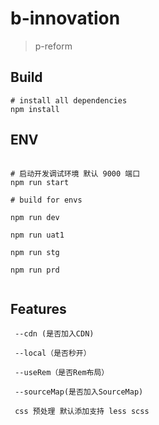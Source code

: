 # b-innovation

> p-reform

## Build

``` 
# install all dependencies
npm install

```

## ENV

```

# 启动开发调试环境 默认 9000 端口
npm run start

# build for envs

npm run dev

npm run uat1

npm run stg

npm run prd


```

## Features

```
 --cdn (是否加入CDN) 
 
 --local（是否秒开）
  
 --useRem（是否Rem布局） 
  
 --sourceMap(是否加入SourceMap)
 
 css 预处理 默认添加支持 less scss

```

